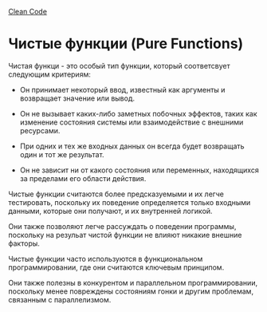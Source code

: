 [Clean Code](/docs/SoftwareDesign&Architecture/CleanCode/CleanCode.md)

# Чистые функции (Pure Functions)

Чистая функци - это особый тип функции, который соответсвует следующим критериям:

 - Он принимает некоторый ввод, известный как аргументы и возвращает значение или вывод.

 - Он не вызывает каких-либо заметных побочных эффектов, таких как изменение состояния системы или взаимодействие с внешними ресурсами.

- При одних и тех же входных данных он всегда  будет возвращать один и тот же результат.

- Он не зависит ни от какого состояния или переменных, находящихся за пределами его области действия.

Чистые функции считаются более предсказуемыми и их легче тестировать, поскольку их поведение определяется только входными данными, которые они получают, и их внутренней логикой.

Они также позволяют легче рассуждать о поведении программы, поскольку на резульат чистой функции не влияют никакие внешние факторы.

Чистые функции часто используются в функциональном программировании, где они считаются ключевым принципом.

Они также полезны в конкурентом и параллельном программировании, поскольку менее повреждены состояниям гонки и другим проблемам, связанным с параллелизмом.